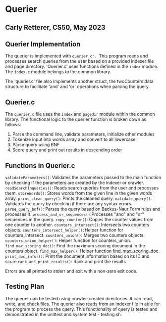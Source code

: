 # Querier

## Carly Retterer, CS50, May 2023

## Querier Implementation

The querier is implemented with `querier.c'. `This program reads and processes search queries from the user based on a provided indexer file and page directory. 'Querier.c' uses functions defined in the `index` module. The `index.c` module belongs to the common library. 

The 'querier.c' file also implements another struct, the twoCounters data structure to facilitate 'and' and 'or' operations when parsing the query. 

## Querier.c

The `querier.c` file uses the `index` and `pagedir` module within the common library. The functional logic to the querier function is broken down as follows:

1. Parse the command line, validate parameters, initialize other modules
2. Tokenize input into words array and convert to all lowercase
3. Parse query using BNF 
4. Score query and print out results in descending order

## Functions in Querier.c


`validateParameters()`: Validates the parameters passed to the main function by checking if the parameters are created by the indexer or crawler.
`readSearchInqueries()`: Reads search queries from the user and processes them.
`storeWords()`: Stores words from the given line in the given words array.
`print_clean_query()`: Prints the cleaned query.
`validate_query()`: Validates the query by checking if there are any syntax errors.
`parse_query_bnf()`: Parses the query based on Backus-Naur Form rules and processes it.
`process_and_or_sequences()`:Processes "and" and "or" sequences in the query.
`copy_counter()`: Copies the counter values from one counter to another.
`counters_intersect()`: Intersects two counters objects.
`counters_intersect_helper():`Helper function for counters_intersect.
`counters_union()`: Merges two counters objects.
`counters_union_helper()`: Helper function for counters_union.
`find_max_scoring_doc()`: Find the maximum scoring document in the counters object.
`find_max_helper()`: Helper function find_max_scoring_doc.
`print_doc_infor()`: Print the document information based on its ID and score 
`rank_and_print_results()`: Rank and print the results

Errors are all printed to stderr and exit with a non-zero exit code.

## Testing Plan

The querier can be tested using crawler-created directories. It can read, write, and check files. The querier also reads from an indexer file in able for the program to process the query. This functionality of query is tested and demonstrated in the unittest and system test - testing.sh.
